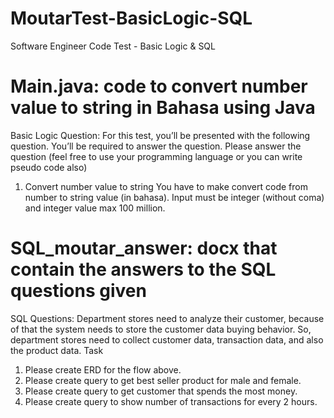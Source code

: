 # MoutarTest-BasicLogic-SQL
Software Engineer Code Test - Basic Logic & SQL



# Main.java: code to convert number value to string in Bahasa using Java
Basic Logic Question:
For this test, you’ll be presented with the following question. You’ll be required to answer the question. Please answer the question (feel free to use your programming language or you can write pseudo code also)
1. Convert number value to string
You have to make convert code from number to string value (in bahasa). Input must be integer (without coma) and integer value max 100 million.


# SQL_moutar_answer: docx that contain the answers to the SQL questions given
SQL Questions:
Department stores need to analyze their customer, because of that the system needs to store the customer data buying behavior. So, department stores need to collect customer data, transaction data, and also the product data.
Task
1. Please create ERD for the flow above.
2. Please create query to get best seller product for male and female.
3. Please create query to get customer that spends the most money.
4. Please create query to show number of transactions for every 2 hours.


